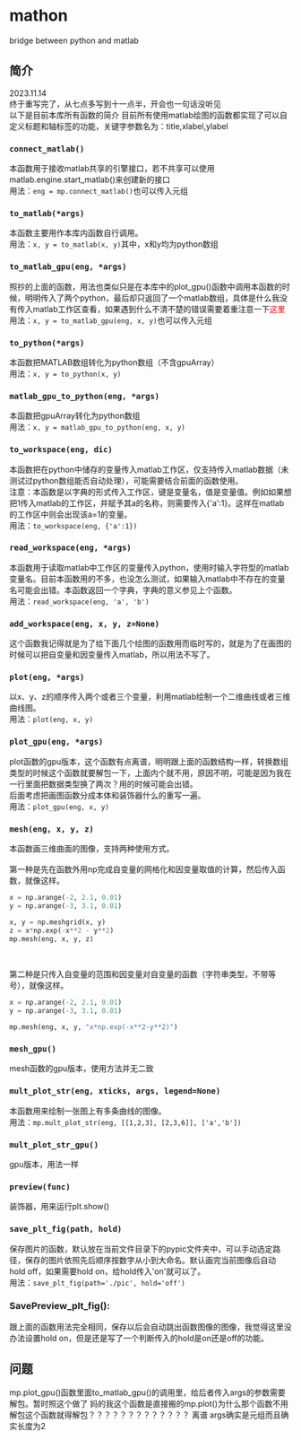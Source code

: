 # mathon
bridge between python and matlab

## 简介
2023.11.14 <br/>
终于重写完了，从七点多写到十一点半，开会也一句话没听见<br />
以下是目前本库所有函数的简介
目前所有使用matlab绘图的函数都实现了可以自定义标题和轴标签的功能，关键字参数名为：title,xlabel,ylabel

### `connect_matlab()`
本函数用于接收matlab共享的引擎接口，若不共享可以使用matlab.engine.start_matlab()来创建新的接口<br />
用法：`eng = mp.connect_matlab()`也可以传入元组

### `to_matlab(*args)`
本函数主要用作本库内函数自行调用。<br />
用法：`x, y = to_matlab(x, y)`其中，x和y均为python数组

### `to_matlab_gpu(eng, *args)`
照抄的上面的函数，用法也类似只是在本库中的plot_gpu()函数中调用本函数的时候，明明传入了两个python，最后却只返回了一个matlab数组，具体是什么我没有传入matlab工作区查看，如果遇到什么不清不楚的错误需要着重注意一下<font color="red">这里</font>
<br />
用法：`x, y = to_matlab_gpu(eng, x, y)`也可以传入元组

### `to_python(*args)`
本函数把MATLAB数组转化为python数组（不含gpuArray）<br />
用法：`x, y = to_python(x, y)`

### `matlab_gpu_to_python(eng, *args)`
本函数把gpuArray转化为python数组<br/>
用法：`x, y = matlab_gpu_to_python(eng, x, y)`

### `to_workspace(eng, dic)`
本函数把在python中储存的变量传入matlab工作区，仅支持传入matlab数据（未测试过python数组能否自动处理），可能需要结合前面的函数使用。<br/>
注意：本函数是以字典的形式传入工作区，键是变量名，值是变量值。例如如果想把1传入matlab的工作区，并赋予其a的名称，则需要传入{'a':1}。这样在matlab的工作区中则会出现该a=1的变量。<br/>
用法：`to_workspace(eng, {'a':1})`

### `read_workspace(eng, *args)`
本函数用于读取matlab中工作区的变量传入python，使用时输入字符型的matlab变量名。目前本函数用的不多，也没怎么测试，如果输入matlab中不存在的变量名可能会出错。本函数返回一个字典，字典的意义参见上个函数。<br/>
用法：`read_workspace(eng, 'a', 'b')`

### `add_workspace(eng, x, y, z=None)`
这个函数我记得就是为了给下面几个绘图的函数用而临时写的，就是为了在画图的时候可以把自变量和因变量传入matlab，所以用法不写了。

### `plot(eng, *args)`
以x、y、z的顺序传入两个或者三个变量，利用matlab绘制一个二维曲线或者三维曲线图。<br/>
用法：`plot(eng, x, y)`

### `plot_gpu(eng, *args)`
plot函数的gpu版本，这个函数有点离谱，明明跟上面的函数结构一样，转换数组类型的时候这个函数就要解包一下，上面内个就不用，原因不明，可能是因为我在一行里面把数据类型换了两次？用的时候可能会出错。<br/>
后面考虑把画图函数分成本体和装饰器什么的重写一遍。<br/>
用法：`plot_gpu(eng, x, y)`

### `mesh(eng, x, y, z)`
本函数画三维曲面的图像，支持两种使用方式。<br/>
<br/>
第一种是先在函数外用np完成自变量的网格化和因变量取值的计算，然后传入函数，就像这样。
```python
x = np.arange(-2, 2.1, 0.01)
y = np.arange(-3, 3.1, 0.01)

x, y = np.meshgrid(x, y)
z = x*np.exp(-x**2 - y**2)
mp.mesh(eng, x, y, z)
```
<br/>

第二种是只传入自变量的范围和因变量对自变量的函数（字符串类型，不带等号），就像这样。<br/>
```python
x = np.arange(-2, 2.1, 0.01)
y = np.arange(-3, 3.1, 0.01)

mp.mesh(eng, x, y, "x*np.exp(-x**2-y**2)")
```
### `mesh_gpu()`
mesh函数的gpu版本，使用方法并无二致

### `mult_plot_str(eng, xticks, args, legend=None)`
本函数用来绘制一张图上有多条曲线的图像。<br/>
用法：`mp.mult_plot_str(eng, [[1,2,3], [2,3,6]], ['a','b'])`

### `mult_plot_str_gpu()`
gpu版本，用法一样

### `preview(func)`
装饰器，用来运行plt.show()

### `save_plt_fig(path, hold)`
保存图片的函数，默认放在当前文件目录下的pypic文件夹中，可以手动选定路径，保存的图片依照先后顺序按数字从小到大命名。默认画完当前图像后自动hold off，如果需要hold on，给hold传入'on'就可以了。<br/>
用法：`save_plt_fig(path='./pic', hold='off')`

### SavePreview_plt_fig():
跟上面的函数用法完全相同，保存以后会自动跳出函数图像的图像，我觉得这里没办法设置hold on，但是还是写了一个判断传入的hold是on还是off的功能。

## 问题
mp.plot_gpu()函数里面to_matlab_gpu()的调用里，给后者传入args的参数需要解包。暂时照这个做了
妈的我这个函数是直接搬的mp.plot()为什么那个函数不用解包这个函数就得解包？？？？？？？？？？？？？
离谱
args确实是元组而且确实长度为2

